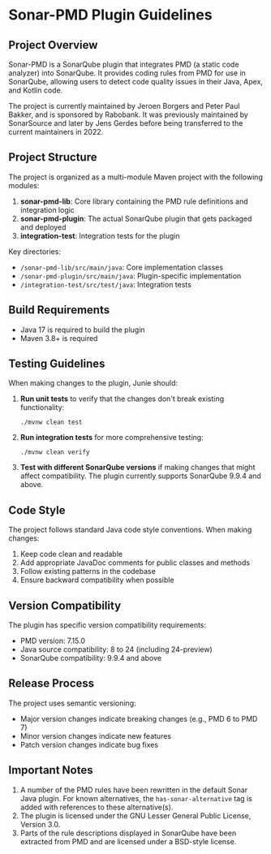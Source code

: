 # Sonar-PMD Plugin Guidelines

## Project Overview
Sonar-PMD is a SonarQube plugin that integrates PMD (a static code analyzer) into SonarQube. It provides coding rules from PMD for use in SonarQube, allowing users to detect code quality issues in their Java, Apex, and Kotlin code.

The project is currently maintained by Jeroen Borgers and Peter Paul Bakker, and is sponsored by Rabobank. It was previously maintained by SonarSource and later by Jens Gerdes before being transferred to the current maintainers in 2022.

## Project Structure
The project is organized as a multi-module Maven project with the following modules:

1. **sonar-pmd-lib**: Core library containing the PMD rule definitions and integration logic
2. **sonar-pmd-plugin**: The actual SonarQube plugin that gets packaged and deployed
3. **integration-test**: Integration tests for the plugin

Key directories:
- `/sonar-pmd-lib/src/main/java`: Core implementation classes
- `/sonar-pmd-plugin/src/main/java`: Plugin-specific implementation
- `/integration-test/src/test/java`: Integration tests

## Build Requirements
- Java 17 is required to build the plugin
- Maven 3.8+ is required

## Testing Guidelines
When making changes to the plugin, Junie should:

1. **Run unit tests** to verify that the changes don't break existing functionality:
   ```
   ./mvnw clean test
   ```

2. **Run integration tests** for more comprehensive testing:
   ```
   ./mvnw clean verify
   ```

3. **Test with different SonarQube versions** if making changes that might affect compatibility. The plugin currently supports SonarQube 9.9.4 and above.

## Code Style
The project follows standard Java code style conventions. When making changes:

1. Keep code clean and readable
2. Add appropriate JavaDoc comments for public classes and methods
3. Follow existing patterns in the codebase
4. Ensure backward compatibility when possible

## Version Compatibility
The plugin has specific version compatibility requirements:
- PMD version: 7.15.0
- Java source compatibility: 8 to 24 (including 24-preview)
- SonarQube compatibility: 9.9.4 and above

## Release Process
The project uses semantic versioning:
- Major version changes indicate breaking changes (e.g., PMD 6 to PMD 7)
- Minor version changes indicate new features
- Patch version changes indicate bug fixes

## Important Notes
1. A number of the PMD rules have been rewritten in the default Sonar Java plugin. For known alternatives, the `has-sonar-alternative` tag is added with references to these alternative(s).
2. The plugin is licensed under the GNU Lesser General Public License, Version 3.0.
3. Parts of the rule descriptions displayed in SonarQube have been extracted from PMD and are licensed under a BSD-style license.
